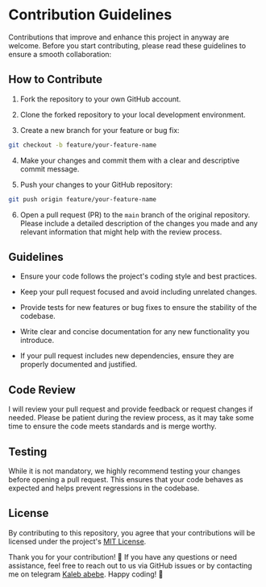 # Contribution Guidelines

Contributions that improve and enhance this project in anyway are welcome. Before you start contributing, please read these guidelines to ensure a smooth collaboration:

## How to Contribute

1. Fork the repository to your own GitHub account.

2. Clone the forked repository to your local development environment.

3. Create a new branch for your feature or bug fix:

```bash
git checkout -b feature/your-feature-name
```

4. Make your changes and commit them with a clear and descriptive commit message.

5. Push your changes to your GitHub repository:

```bash
git push origin feature/your-feature-name
```

6. Open a pull request (PR) to the `main` branch of the original repository. Please include a detailed description of the changes you made and any relevant information that might help with the review process.

## Guidelines

- Ensure your code follows the project's coding style and best practices.

- Keep your pull request focused and avoid including unrelated changes.

- Provide tests for new features or bug fixes to ensure the stability of the codebase.

- Write clear and concise documentation for any new functionality you introduce.

- If your pull request includes new dependencies, ensure they are properly documented and justified.

## Code Review

I will review your pull request and provide feedback or request changes if needed. Please be patient during the review process, as it may take some time to ensure the code meets standards and is merge worthy.

## Testing

While it is not mandatory, we highly recommend testing your changes before opening a pull request. This ensures that your code behaves as expected and helps prevent regressions in the codebase.

## License

By contributing to this repository, you agree that your contributions will be licensed under the project's [MIT License](LICENSE).

Thank you for your contribution! 🙌 If you have any questions or need assistance, feel free to reach out to us via GitHub issues or by contacting me on telegram [Kaleb abebe](https://t.me/kaleb_abebe). Happy coding! 🚀